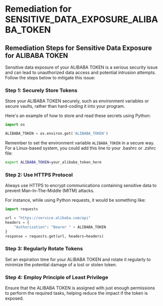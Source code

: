 # Remediation for SENSITIVE_DATA_EXPOSURE_ALIBABA_TOKEN

## Remediation Steps for Sensitive Data Exposure for ALIBABA TOKEN

Sensitive data exposure of your ALIBABA TOKEN is a serious security issue and can lead to unauthorized data access and potential intrusion attempts. Follow the steps below to mitigate this issue:

### Step 1: Securely Store Tokens

Store your ALIBABA TOKEN securely, such as environment variables or secure vaults, rather than hard-coding it into your program. 

Here's an example of how to store and read these secrets using Python:

```python
import os

ALIBABA_TOKEN = os.environ.get('ALIBABA_TOKEN')
```
Remember to set the environment variable `ALIBABA_TOKEN` in a secure way. For a Linux-based system, you could add this line to your .bashrc or .zshrc file:

```bash
export ALIBABA_TOKEN=your_alibaba_token_here
```

### Step 2: Use HTTPS Protocol

Always use HTTPS to encrypt communications containing sensitive data to prevent Man-In-The-Middle (MITM) attacks. 

For instance, while using Python requests, it would be something like:

```python
import requests

url = "https://service.alibaba.com/api"
headers = {
    "Authorization": "Bearer " + ALIBABA_TOKEN
}
response = requests.get(url, headers=headers)
```

### Step 3: Regularly Rotate Tokens

Set an expiration time for your ALIBABA TOKEN and rotate it regularly to minimize the potential damage of a lost or stolen token.

### Step 4: Employ Principle of Least Privilege

Ensure that the ALIBABA TOKEN is assigned with just enough permissions to perform the required tasks, helping reduce the impact if the token is exposed.